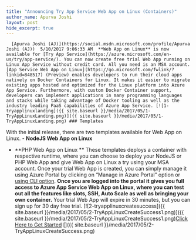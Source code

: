 ```yaml
---
title: "Announcing Try App Service Web App on Linux (Containers)"
author_name: Apurva Joshi 
layout: post
hide_excerpt: true
---
```

      [Apurva Joshi (AJ)](https://social.msdn.microsoft.com/profile/Apurva Joshi (AJ))  5/10/2017 9:06:33 AM  **Web App on Linux** is now available for [Try App Service](https://azure.microsoft.com/en-us/try/app-service/). You can now create free trial Web App running on Linux App Service without credit card. All you need is an MSA account. [App Service Web App on Linux](https://go.microsoft.com/fwlink/?linkid=848517) (Preview) enables developers to run their cloud apps natively on Docker Containers for Linux. It makes it easier to migrate existing apps hosted and optimized for the Linux platform into Azure App Service. Furthermore, with custom Docker Container support, developers can implement applications in many programming languages and stacks while taking advantage of Docker tooling as well as the industry leading PaaS capabilities of Azure App Service. [![1-tryapplinuxlanding]({{ site.baseurl }}/media/2017/05/1-TryAppLinuxLanding.png)]({{ site.baseurl }}/media/2017/05/1-TryAppLinuxLanding.png) ### Templates

 With the initial release, there are two templates available for Web App on Linux.  - **NodeJS Web App on Linux**
 - **PHP Web App on Linux **
  These templates deploys a container with respective runtime, where you can choose to deploy your NodeJS or PHP Web App and give Web App on Linux a try using your MSA account. Once your trial Web App is created, you can simply manage it using Azure Portal by clicking on “Manage in Azure Portal” option or [using CLI option](https://gist.github.com/lostintangent/e4f41117a580f621a46ca964d68ae609). **Once you are logged into the portal it gives you full access to Azure App Service Web App on Linux, where you can test out all the features like slots, SSH, Auto Scale as well as bringing your own container.** Your trial Web App will expire in 30 minutes, but you can sign up for 30 day free trial. [![2-tryapplinuxcreatesuccess]({{ site.baseurl }}/media/2017/05/2-TryAppLinuxCreateSuccess1.png)]({{ site.baseurl }}/media/2017/05/2-TryAppLinuxCreateSuccess1.png)[Click Here to Get Started](https://azure.microsoft.com/en-us/try/app-service/linux/) []({{ site.baseurl }}/media/2017/05/2-TryAppLinuxCreateSuccess.png)     